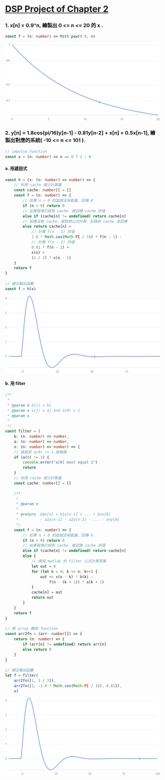 # [DSP Project of Chapter 2](./build/index.html)

### 1. x\[n\] = 0.9^n, 繪製出 0 <= n <= 20 的 x .
```typescript
const f = (n: number) => Math.pow(0.9, n)
```
![image](./img/q1.png)

### 2. y\[n\] = 1.8cos(pi/16)y\[n-1\] - 0.81y\[n-2\] + x\[n\] + 0.5x\[n-1\], 繪製出對應的系統( -10 <= n <= 101 ).

```typescript
// impulse function
const x = (n: number) => n == 0 ? 1 : 0
```

#### a. 用遞迴式
```typescript
const h = (x: (n: number) => number) => {
    // 利用 cache 減少計算量
    const cache: number[] = []
    const f = (n: number) => {
        // 如果 n < 0 的話就沒有能量，回傳 0
        if (n < 0) return 0
        // 如果發現已經有 cache，就回傳 cache 的值
        else if (cache[n] != undefined) return cache[n]
        // 如果沒有 cache，就依照公式計算、記錄到 cache 並回傳
        else return cache[n] =
            // 計算 f(n - 1) 的值
            1.8 * Math.cos(Math.PI / 16) * f(n - 1) -
            // 計算 f(n - 2) 的值
            0.81 * f(n - 2) +
            x(n) +
            (1 / 2) * x(n - 1)
    }
    return f
}

// 建立輸出函數
const f = h(x)
```
![image](./img/q2a.png)

#### b. 用 filter
```typescript
/**
 * 
 * @param b b(i) = bi
 * @param a a(j) = aj and a(0) = 1
 * @param x 
 * 
 */
const filter = (
    b: (n: number) => number,
    a: (n: number) => number,
    x: (n: number) => number) => {
    // 檢查若 a(0) != 1 就報錯
    if (a(0) != 1) {
        console.error("a[0] must equal 1")
        return
    }
    // 利用 cache 減少計算量
    const cache: number[] = []

    /**
     * 
     * @param n 
     * 
     * @return  b0x[n] + b1x[n-1] + ... + bnx[0]
     *          - a1y[n-1] - a2y[n-2] - ... - any[0]
     */
    const f = (n: number) => {
        // 如果 n < 0 的話就沒有能量，回傳 0
        if (n < 0) return 0
        // 如果發現已經有 cache，就回傳 cache 的值
        else if (cache[n] != undefined) return cache[n]
        else {
            // 使用 matlab 的 filter 公式計算答案
            let out = 0
            for (let k = 0; k <= n; k++) {
                out += x(n - k) * b(k) -
                    f(n - (k + 1)) * a(k + 1)
            }
            cache[n] = out
            return out
        }
    }
    return f
}

// 將 array 轉成 function
const arr2fn = (arr: number[]) => {
    return (n: number) => {
        if (arr[n] != undefined) return arr[n]
        else return 0
    }
}

// 建立輸出函數
let f = filter(
    arr2fn([1, 1 / 2]),
    arr2fn([1, -1.8 * Math.cos(Math.PI / 16), 0.81]),
    x)
```
![image](./img/q2b.png)
